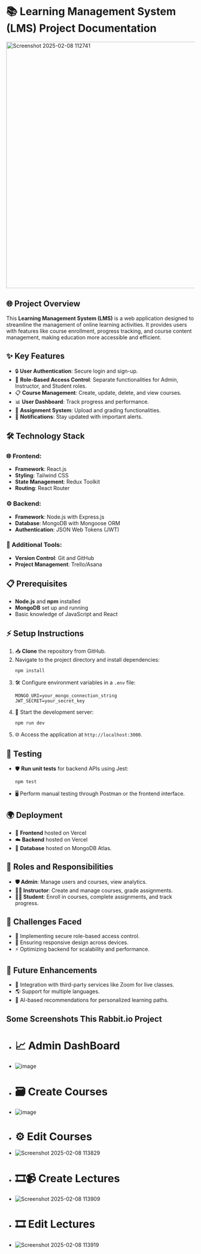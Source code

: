 # 📚 Learning Management System (LMS) Project Documentation
<img width="659" alt="Screenshot 2025-02-08 112741" src="https://github.com/user-attachments/assets/e71547af-c9e0-44fb-8d82-4c0f2aa1903b" />

##  🌐 Project Overview
This **Learning Management System (LMS)** is a web application designed to streamline the management of online learning activities. It provides users with features like course enrollment, progress tracking, and course content management, making education more accessible and efficient.

## ✨ Key Features
- 🔒 **User Authentication**: Secure login and sign-up.
- 🔑 **Role-Based Access Control**: Separate functionalities for Admin, Instructor, and Student roles.
- 📋 **Course Management**: Create, update, delete, and view courses.
- 📊 **User Dashboard**: Track progress and performance.
- 📝 **Assignment System**: Upload and grading functionalities.
- 🔔 **Notifications**: Stay updated with important alerts.

## 🛠️ Technology Stack
### 🌐 Frontend:
- **Framework**: React.js
- **Styling**: Tailwind CSS
- **State Management**: Redux Toolkit
- **Routing**: React Router

### ⚙️ Backend:
- **Framework**: Node.js with Express.js
- **Database**: MongoDB with Mongoose ORM
- **Authentication**: JSON Web Tokens (JWT)

### 📂 Additional Tools:
- **Version Control**: Git and GitHub
- **Project Management**: Trello/Asana

## 📋 Prerequisites
- **Node.js** and **npm** installed
- **MongoDB** set up and running
- Basic knowledge of JavaScript and React

## ⚡ Setup Instructions
1. 📥 **Clone** the repository from GitHub.
2. Navigate to the project directory and install dependencies:
   ```bash
   npm install
   ```
3. 🛠️ Configure environment variables in a `.env` file:
   ```env
   MONGO_URI=your_mongo_connection_string
   JWT_SECRET=your_secret_key
   ```
4. 🚀 Start the development server:
   ```bash
   npm run dev
   ```
5. 🌐 Access the application at `http://localhost:3000`.

## 🧪 Testing
- 🛡️ **Run unit tests** for backend APIs using Jest:
  ```bash
  npm test
  ```
- 🖥️ Perform manual testing through Postman or the frontend interface.

## 🌍 Deployment
- 🌟 **Frontend** hosted on Vercel
- ☁️ **Backend** hosted on Vercel
- 💾 **Database** hosted on MongoDB Atlas.

## 👥 Roles and Responsibilities
- **🛡️ Admin**: Manage users and courses, view analytics.
- **👩‍🏫 Instructor**: Create and manage courses, grade assignments.
- **👨‍🎓 Student**: Enroll in courses, complete assignments, and track progress.

## 🤔 Challenges Faced
- 🔐 Implementing secure role-based access control.
- 📱 Ensuring responsive design across devices.
- ⚡ Optimizing backend for scalability and performance.

## 🚀 Future Enhancements
- 🎥 Integration with third-party services like Zoom for live classes.
- 🌎 Support for multiple languages.
- 🤖 AI-based recommendations for personalized learning paths.


## Some Screenshots This Rabbit.io Project

- # 📈 Admin DashBoard 
- ![image](https://github.com/user-attachments/assets/0bbc85ee-14a3-402c-92eb-da59fbb83f81)
- # 🗃️ Create Courses
- ![image](https://github.com/user-attachments/assets/e742b40a-4100-4dcb-a315-f7dcc92bfdbb)
- # ⚙️ Edit Courses
- ![Screenshot 2025-02-08 113829](https://github.com/user-attachments/assets/632d1bd1-c878-403c-8af1-c1e06790046d)
- # 🎞📹 Create Lectures 
- ![Screenshot 2025-02-08 113909](https://github.com/user-attachments/assets/b78de1a2-5851-4ec6-be7e-bb539b3043fd)
- # 🎞️ Edit Lectures
- ![Screenshot 2025-02-08 113919](https://github.com/user-attachments/assets/9260f8d2-9976-4b2d-aacc-f9948bde97ce)




